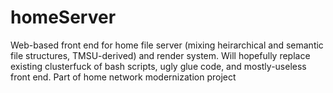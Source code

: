 # homeServer

Web-based front end for home file server (mixing heirarchical and semantic file structures, TMSU-derived) and render system. Will hopefully replace existing clusterfuck of bash scripts, ugly glue code, and mostly-useless front end. Part of home network modernization project